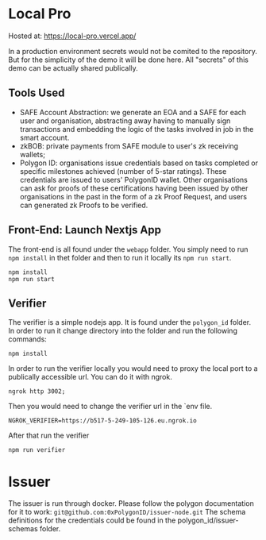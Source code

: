 # Local Pro
Hosted at: https://local-pro.vercel.app/

In a production environment secrets would not be comited to the repository. 
But for the simplicity of the demo it will be done here. All "secrets" of this demo can be actually shared publically.

## Tools Used
- SAFE Account Abstraction: we generate an EOA and a SAFE for each user and organisation, abstracting away having to manually sign transactions and embedding the logic of the tasks involved in job in the smart account. 
- zkBOB: private payments from SAFE module to user's zk receiving wallets;
- Polygon ID: organisations issue credentials based on tasks completed or specific milestones achieved (number of 5-star ratings). These credentials are issued to users' PolygonID wallet. Other organisations can ask for proofs of these certifications having been issued by other organisations in the past in the form of a zk Proof Request, and users can generated zk Proofs to be verified.


## Front-End: Launch Nextjs App
The front-end is all found under the ```webapp``` folder.
You simply need to run ```npm install``` in thet folder and then to run it locally its ```npm run start```.
```
npm install
npm run start
```


## Verifier
The verifier is a simple nodejs app. It is found under the ```polygon_id``` folder.
In order to run it change directory into the folder and run the following commands:
```
npm install
```
In order to run the verifier locally you would need to proxy the local port to a publically accessible url.
You can do it with ngrok. 
```
ngrok http 3002;
```
Then you would need to change the verifier url in the `env file. 
```
NGROK_VERIFIER=https://b517-5-249-105-126.eu.ngrok.io
```
After that run the verifier
```
npm run verifier
```


# Issuer
The issuer is run through docker. Please follow the polygon documentation for it to work: `git@github.com:0xPolygonID/issuer-node.git`
The schema definitions for the credentials could be found in the polygon_id/issuer-schemas folder.
